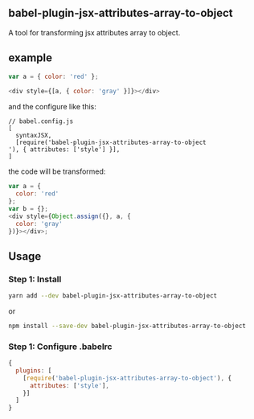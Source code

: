 ## babel-plugin-jsx-attributes-array-to-object
A tool for transforming jsx attributes array to object.
## example
```js
var a = { color: 'red' };
  
<div style={[a, { color: 'gray' }]}></div>
```
and the configure like this:
```
// babel.config.js
[
  syntaxJSX,
  [require('babel-plugin-jsx-attributes-array-to-object
'), { attributes: ['style'] }],
]
```
the code will be transformed:
```js
var a = {
  color: 'red'
};
var b = {};
<div style={Object.assign({}, a, {
  color: 'gray'
})}></div>;
```

## Usage
### Step 1: Install
```sh
yarn add --dev babel-plugin-jsx-attributes-array-to-object
```
or
```sh
npm install --save-dev babel-plugin-jsx-attributes-array-to-object
```
### Step 1: Configure .babelrc
```js
{
  plugins: [
    [require('babel-plugin-jsx-attributes-array-to-object'), {
      attributes: ['style'],
    }]
  ]
}
```


